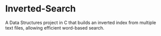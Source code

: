 # Inverted-Search
A Data Structures project in C that builds an inverted index from multiple text files, allowing efficient word-based search.
